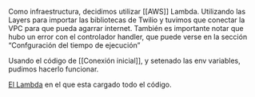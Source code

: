 Como infraestructura, decidimos utilizar [[AWS]] Lambda. Utilizando las Layers para importar las bibliotecas de Twilio y tuvimos que conectar la VPC para que pueda agarrar internet. También es importante notar que hubo un error con el controlador handler, que puede verse en la sección “Confguración del tiempo de ejecución”

Usando el código de [[Conexión inicial]], y setenado las env variables, pudimos hacerlo funcionar.

[El Lambda](https://sa-east-1.console.aws.amazon.com/lambda/home?region=sa-east-1#/functions/mensajes-twilio-whatsapp?tab=code) en el que esta cargado todo el código.

